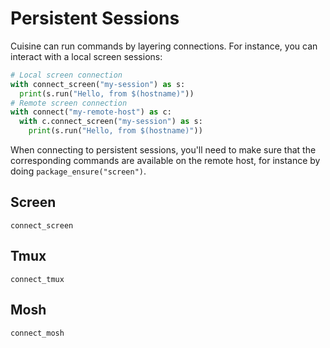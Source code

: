 # Persistent Sessions

Cuisine can run commands by layering connections. For instance, you can
interact with a local screen sessions:

```python
# Local screen connection
with connect_screen("my-session") as s:
  print(s.run("Hello, from $(hostname)"))
# Remote screen connection
with connect("my-remote-host") as c:
  with c.connect_screen("my-session") as s:
    print(s.run("Hello, from $(hostname)"))

```

When connecting to persistent sessions, you'll need to make sure that
the corresponding commands are available on the remote host, for instance
by doing `package_ensure("screen")`.

## Screen

`connect_screen`

## Tmux

`connect_tmux`

## Mosh

`connect_mosh`
